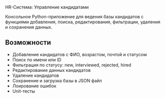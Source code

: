  HR-Система: Управление кандидатами

Консольное Python-приложение для ведения базы кандидатов с функциями добавления, поиска, редактирования, фильтрации, удаления и сохранения данных.

## Возможности
- Добавление кандидатов с ФИО, возрастом, почтой и статусом
- Поиск по имени или ID
- Фильтрация по статусу: new, interviewed, rejected, hired
- Редактирование данных кандидатов
- Удаление кандидатов
- Сохранение и загрузка базы в JSON файл
- Лоирование ошибок
- Unit-тесты